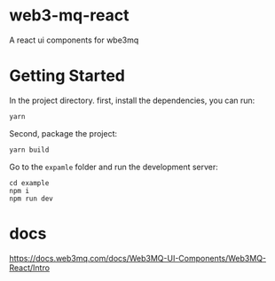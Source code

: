 # web3-mq-react

A react ui components for wbe3mq

# Getting Started

In the project directory. first, install the dependencies, you can run:

```bash
yarn 
```
Second, package the project:

```bash
yarn build
```

Go to the `expamle` folder and  run the development server:

```
cd example
npm i
npm run dev
```
# docs

https://docs.web3mq.com/docs/Web3MQ-UI-Components/Web3MQ-React/Intro
